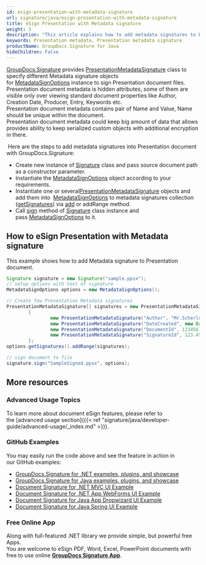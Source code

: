 ```yaml
---
id: esign-presentation-with-metadata-signature
url: signature/java/esign-presentation-with-metadata-signature
title: eSign Presentation with Metadata signature
weight: 3
description: "This article explains how to add metadata signatures to Presentation document with GroupDocs.Signature"
keywords: Presentation metadata, Presentation metadata signature
productName: GroupDocs.Signature for Java
hideChildren: False
---
```

[GroupDocs.Signature](https://products.groupdocs.com/signature/java) provides [PresentationMetadataSignature](https://apireference.groupdocs.com/java/signature/com.groupdocs.signature.domain.signatures.metadata/PresentationMetadataSignature) class to specify different Metadata signature objects for [MetadataSignOptions](https://apireference.groupdocs.com/java/signature/com.groupdocs.signature.options.sign/MetadataSignOptions) instance to sign Presentation document files.   
Presentation document metadata is hidden attributes, some of them are visible only over viewing standard document properties like Author, Creation Date, Producer, Entry, Keywords etc.  
Presentation document metadata contains pair of Name and Value, Name should be unique within the document.  
Presentation document metadata could keep big amount of data that allows provides ability to keep serialized custom objects with additional encryption in there. 

 Here are the steps to add metadata signatures into Presentation document with GroupDocs.Signature:

*   Create new instance of [Signature](https://apireference.groupdocs.com/java/signature/com.groupdocs.signature/Signature) class and pass source document path as a constructor parameter.    
*   Instantiate the [MetadataSignOptions](https://apireference.groupdocs.com/java/signature/com.groupdocs.signature.options.sign/MetadataSignOptions) object according to your requirements.    
*   Instantiate one or several[PresentationMetadataSignature](https://apireference.groupdocs.com/java/signature/com.groupdocs.signature.domain.signatures.metadata/PresentationMetadataSignature) objects and add them into  [MetadataSignOptions](https://apireference.groupdocs.com/java/signature/com.groupdocs.signature.options.sign/MetadataSignOptions) to metadata signatures collection ([getSignatures](https://apireference.groupdocs.com/java/signature/com.groupdocs.signature.options.sign/MetadataSignOptions#getSignatures())) via [add](https://apireference.groupdocs.com/java/signature/com.groupdocs.signature.domain.signatures.metadata/MetadataSignatureCollection#add(com.groupdocs.signature.domain.signatures.metadata.MetadataSignature)) or addRange method.    
*   Call [sign](https://apireference.groupdocs.com/java/signature/com.groupdocs.signature/Signature#sign(java.io.OutputStream,%20com.groupdocs.signature.options.sign.SignOptions)) method of [Signature](https://apireference.groupdocs.com/java/signature/com.groupdocs.signature/Signature) class instance and pass [MetadataSignOptions](https://apireference.groupdocs.com/java/signature/com.groupdocs.signature.options.sign/MetadataSignOptions) to it.
    

## How to eSign Presentation with Metadata signature

This example shows how to add Metadata signature to Presentation document.

```java
Signature signature = new Signature("sample.ppsx");
// setup options with text of signature
MetadataSignOptions options = new MetadataSignOptions();

// Create few Presentation Metadata signatures
PresentationMetadataSignature[] signatures = new PresentationMetadataSignature[]
        {
                new PresentationMetadataSignature("Author", "Mr.Scherlock Holmes"),
                new PresentationMetadataSignature("DateCreated", new Date()),
                new PresentationMetadataSignature("DocumentId", 123456),
                new PresentationMetadataSignature("SignatureId", 123.456)
        };
options.getSignatures().addRange(signatures);

// sign document to file
signature.sign("SampleSigned.ppsx", options);
```

## More resources

### Advanced Usage Topics

To learn more about document eSign features, please refer to the [advanced usage section]({{< ref "signature/java/developer-guide/advanced-usage/_index.md" >}}).

### GitHub Examples 

You may easily run the code above and see the feature in action in our GitHub examples:

*   [GroupDocs.Signature for .NET examples, plugins, and showcase](https://github.com/groupdocs-signature/GroupDocs.Signature-for-.NET)    
*   [GroupDocs.Signature for Java examples, plugins, and showcase](https://github.com/groupdocs-signature/GroupDocs.Signature-for-Java)    
*   [Document Signature for .NET MVC UI Example](https://github.com/groupdocs-signature/GroupDocs.Signature-for-.NET-MVC)    
*   [Document Signature for .NET App WebForms UI Example](https://github.com/groupdocs-signature/GroupDocs.Signature-for-.NET-WebForms)    
*   [Document Signature for Java App Dropwizard UI Example](https://github.com/groupdocs-signature/GroupDocs.Signature-for-Java-Dropwizard)   
*   [Document Signature for Java Spring UI Example](https://github.com/groupdocs-signature/GroupDocs.Signature-for-Java-Spring)
    

### Free Online App 

Along with full-featured .NET library we provide simple, but powerful free Apps.  
You are welcome to eSign PDF, Word, Excel, PowerPoint documents with free to use online **[GroupDocs Signature App](https://products.groupdocs.app/signature)**.
